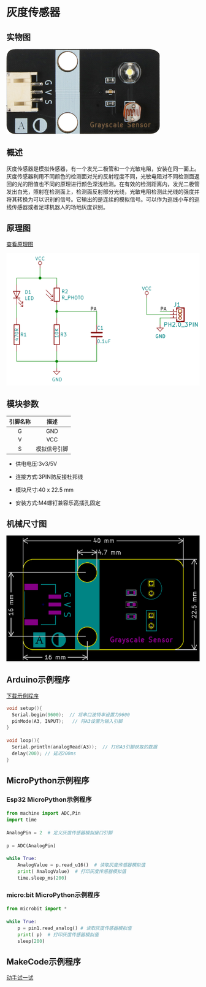 # 灰度传感器

## 实物图

![实物图](picture/grayscale_sensor.png)

## 概述

灰度传感器是模拟传感器，有一个发光二极管和一个光敏电阻，安装在同一面上。灰度传感器利用不同颜色的检测面对光的反射程度不同，光敏电阻对不同检测面返回的光的阻值也不同的原理进行颜色深浅检测。在有效的检测距离内，发光二极管发出白光，照射在检测面上，检测面反射部分光线，光敏电阻检测此光线的强度并将其转换为可以识别的信号。它输出的是连续的模拟信号。可以作为巡线小车的巡线传感器或者足球机器人的场地灰度识别。

## 原理图

 [查看原理图](zh-cn\ph2.0_sensors\sensors\grayscale_sensor\grayscale_sensor_schematic.pdf ':ignore' )

![原理图](picture/grayscale_sensor_schematic.png)

## 模块参数

| 引脚名称 |     描述     |
| :------: | :----------: |
|    G     |     GND      |
|    V     |     VCC      |
|    S     | 模拟信号引脚 |

- 供电电压:3v3/5V

- 连接方式:3PIN防反接杜邦线

- 模块尺寸:40 x 22.5 mm

- 安装方式:M4螺钉兼容乐高插孔固定

## 机械尺寸图

![机械尺寸图](picture/grayscale_sensor_assembly.png)

## Arduino示例程序

<a href="zh-cn\ph2.0_sensors\sensors\grayscale_sensor\grayscale_sensor.zip" download>下载示例程序</a>

```c
void setup(){
  Serial.begin(9600);  // 将串口波特率设置为9600
  pinMode(A3, INPUT);   // 将A3设置为输入引脚
}

void loop(){
  Serial.println(analogRead(A3));  // 打印A3引脚获取的数据
  delay(200); // 延迟200ms
}
```

## MicroPython示例程序

### Esp32 MicroPython示例程序

```python
from machine import ADC,Pin
import time

AnalogPin = 2  # 定义灰度传感器模拟接口引脚

p = ADC(AnalogPin)

while True:
    AnalogValue = p.read_u16()  # 读取灰度传感器模拟值
    print( AnalogValue)  # 打印灰度传感器模拟值
    time.sleep_ms(200)
```

### micro:bit MicroPython示例程序

```python
from microbit import *

while True:
    p = pin1.read_analog() # 读取灰度传感器模拟值
    print( p)  # 打印灰度传感器模拟值
    sleep(200)
```

## MakeCode示例程序

<a href="https://makecode.microbit.org/_fakY8cFmMMch">动手试一试</a>
